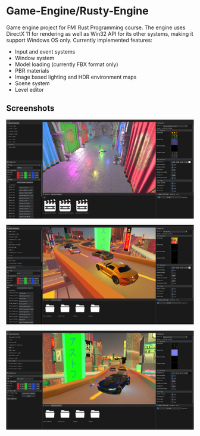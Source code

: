 # Game-Engine/Rusty-Engine

Game engine project for FMI Rust Programming course. The engine uses DirectX 11 for rendering as well as Win32 API for its other systems, making it support Windows OS only.
Currently implemented features:
- Input and event systems
- Window system
- Model loading (currently FBX format only)
- PBR materials
- Image based lighting and HDR environment maps
- Scene system
- Level editor

## Screenshots

![](resources/screenshots/screenshot_1.png)

![](resources/screenshots/screenshot_2.png)

![](resources/screenshots/screenshot_3.png)

